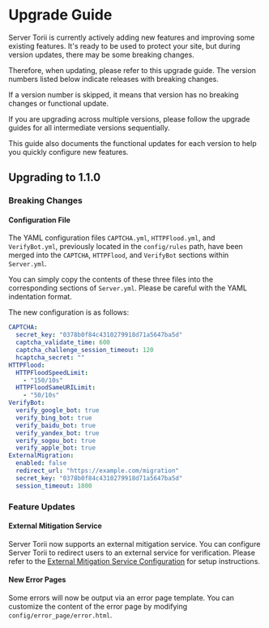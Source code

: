 # Upgrade Guide

Server Torii is currently actively adding new features and improving some existing features. It's ready to be used to protect your site, but during version updates, there may be some breaking changes. 

Therefore, when updating, please refer to this upgrade guide. The version numbers listed below indicate releases with breaking changes.

If a version number is skipped, it means that version has no breaking changes or functional update.

If you are upgrading across multiple versions, please follow the upgrade guides for all intermediate versions sequentially.

This guide also documents the functional updates for each version to help you quickly configure new features.

## Upgrading to 1.1.0

### Breaking Changes

#### Configuration File

The YAML configuration files `CAPTCHA.yml`, `HTTPFlood.yml`, and `VerifyBot.yml`, previously located in the `config/rules` path, have been merged into the `CAPTCHA`, `HTTPFlood`, and `VerifyBot` sections within `Server.yml`.

You can simply copy the contents of these three files into the corresponding sections of `Server.yml`. Please be careful with the YAML indentation format.

The new configuration is as follows:

```yaml
CAPTCHA:
  secret_key: "0378b0f84c4310279918d71a5647ba5d"
  captcha_validate_time: 600
  captcha_challenge_session_timeout: 120
  hcaptcha_secret: ""
HTTPFlood:
  HTTPFloodSpeedLimit:
    - "150/10s"
  HTTPFloodSameURILimit:
    - "50/10s"
VerifyBot:
  verify_google_bot: true
  verify_bing_bot: true
  verify_baidu_bot: true
  verify_yandex_bot: true
  verify_sogou_bot: true
  verify_apple_bot: true
ExternalMigration:
  enabled: false
  redirect_url: "https://example.com/migration"
  secret_key: "0378b0f84c4310279918d71a5647ba5d"
  session_timeout: 1800
```

### Feature Updates

#### External Mitigation Service

Server Torii now supports an external mitigation service. You can configure Server Torii to redirect users to an external service for verification.
Please refer to the [External Mitigation Service Configuration](../advanced/external_migration.md) for setup instructions.

#### New Error Pages

Some errors will now be output via an error page template.
You can customize the content of the error page by modifying `config/error_page/error.html`.